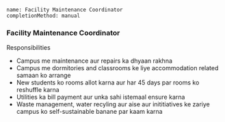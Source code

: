 ```ngMeta
name: Facility Maintenance Coordinator
completionMethod: manual
```

### Facility Maintenance Coordinator

Responsibilities
- Campus me maintenance aur repairs ka dhyaan rakhna
- Campus me dormitories and classrooms ke liye accommodation related samaan ko arrange 
- New students ko rooms allot karna aur har 45 days par rooms ko reshuffle karna
- Utilities ka bill payment aur unka sahi istemaal ensure karna
- Waste management, water recyling aur aise aur inititiatives ke zariye campus ko self-sustainable banane par kaam karna 
